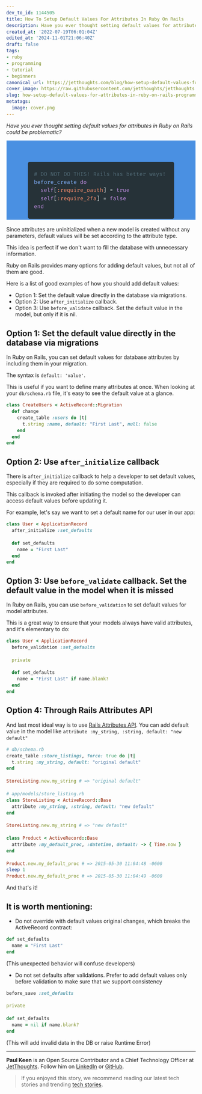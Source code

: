 ```yaml
---
dev_to_id: 1144505
title: How To Setup Default Values For Attributes In Ruby On Rails
description: Have you ever thought setting default values for attributes in Ruby on Rails could be...
created_at: '2022-07-19T06:01:04Z'
edited_at: '2024-11-01T21:06:40Z'
draft: false
tags:
- ruby
- programming
- tutorial
- beginners
canonical_url: https://jetthoughts.com/blog/how-setup-default-values-for-attributes-in-ruby-on-rails-programming/
cover_image: https://raw.githubusercontent.com/jetthoughts/jetthoughts.github.io/master/content/blog/how-setup-default-values-for-attributes-in-ruby-on-rails-programming/cover.png
slug: how-setup-default-values-for-attributes-in-ruby-on-rails-programming
metatags:
  image: cover.png
---
```

_Have you ever thought setting default values for attributes in Ruby on Rails could be problematic?_


![code example how to set default value for attribute](file_0.png)


Since attributes are uninitialized when a new model is created without any parameters, default values will be set according to the attribute type.

This idea is perfect if we don't want to fill the database with unnecessary information.

Ruby on Rails provides many options for adding default values, but not all of them are good.

Here is a list of good examples of how you should add default values:

- Option 1: Set the default value directly in the database via migrations.
- Option 2: Use `after_initialize` callback.
- Option 3: Use `before_validate` callback. Set the default value in the model, but only if it is nil.

## Option 1: Set the default value directly in the database via migrations

In Ruby on Rails, you can set default values for database attributes by including them in your migration.

The syntax is `default: 'value'`.

This is useful if you want to define many attributes at once. When looking at your `db/schema.rb` file, it's easy to see the default value at a glance.

```ruby
class CreateUsers < ActiveRecord::Migration
  def change
    create_table :users do |t|
      t.string :name, default: "First Last", null: false
    end
  end
end
```

## Option 2: Use `after_initialize` callback

There is `after_initialize` callback to help a developer to set default values,
especially if they are required to do some computation.

This callback is invoked after initiating the model so the developer can access default values before updating it.

For example, let's say we want to set a default name for our user in our app:

```ruby
class User < ApplicationRecord
  after_initialize :set_defaults

  def set_defaults
    name = "First Last"
  end
end
```

## Option 3: Use `before_validate` callback. Set the default value in the model when it is missed

In Ruby on Rails, you can use `before_validation` to set default values for model attributes.

This is a great way to ensure that your models always have valid attributes, and it's elementary to do:

```ruby
class User < ApplicationRecord
  before_validation :set_defaults
  
  private

  def set_defaults
    name = "First Last" if name.blank?
  end
end
```

## Option 4: Through Rails Attributes API 

And last most ideal way is to use [Rails Attributes API](https://api.rubyonrails.org/classes/ActiveRecord/Attributes/ClassMethods.html#method-i-attribute). You can add default value in the model like `attribute :my_string, :string, default: "new default"`

```ruby
# db/schema.rb
create_table :store_listings, force: true do |t|
  t.string :my_string, default: "original default"
end

StoreListing.new.my_string # => "original default"

# app/models/store_listing.rb
class StoreListing < ActiveRecord::Base
  attribute :my_string, :string, default: "new default"
end

StoreListing.new.my_string # => "new default"

class Product < ActiveRecord::Base
  attribute :my_default_proc, :datetime, default: -> { Time.now }
end

Product.new.my_default_proc # => 2015-05-30 11:04:48 -0600
sleep 1
Product.new.my_default_proc # => 2015-05-30 11:04:49 -0600
```

And that's it!

## It is worth mentioning:
- Do not override with default values original changes, which breaks the ActiveRecord contract:
```ruby
def set_defaults
  name = "First Last"
end
```
(This unexpected behavior will confuse developers)

- Do not set defaults after validations. Prefer to add default values only before validation to make sure that we support consistency
```ruby
before_save :set_defaults

private

def set_defaults
  name = nil if name.blank?
end
```
(This will add invalid data in the DB or raise Runtime Error)

---

**Paul Keen** is an Open Source Contributor and a Chief Technology Officer at [JetThoughts](https://www.jetthoughts.com). Follow him on [LinkedIn](https://www.linkedin.com/in/paul-keen/) or [GitHub](https://github.com/pftg).
> If you enjoyed this story, we recommend reading our latest tech stories and trending [tech stories](https://jetthoughts.com/blog/).